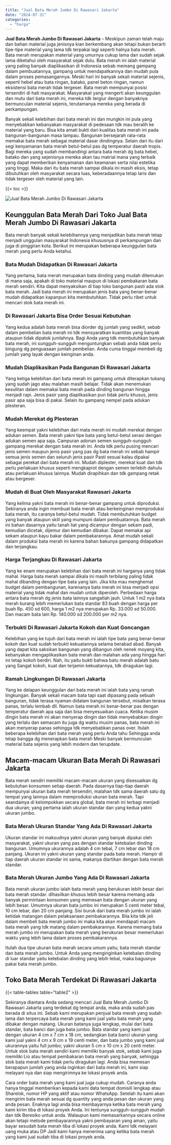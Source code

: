 ```yaml
---
title: "Jual Bata Merah Jumbo Di Rawasari Jakarta"
date: "2024-07-31"
categories: 
  - "harga"
---
```


**Jual Bata Merah Jumbo Di Rawasari Jakarta** – Meskipun zaman telah maju dan bahan material juga jenisnya kian berkembang akan tetapi bukan berarti tipe-tipe material yang lama tdk terpakai lagi seperti halnya bata merah. Bata merah merupakan material yang umurnya cukup lama dan sudah sejak lama diketahui oleh masyarakat sejak dulu. Bata merah ini ialah material yang paling banyak diaplikasikan di Indonesia sebab memang gampang dalam pembuatannya, gampang untuk mendapatkannya dan mudah pula dalam proses pemasangannya. Meski hari ini banyak sekali material sejenis, seperti hebel atau bata ringan, batako, panel beton ringan, namun eksistensi bata merah tidak tergeser. Bata merah mempunyai posisi tersendiri di hati masyarakat. Masyarakat yang mengerti akan keunggulan dan mutu dari bata merah ini, mereka tdk tergiur dengan banyaknya bermunculan material sejenis, terutamanya mereka yang berada di perkampungan.

Banyak sekali kelebihan dari bata merah ini dan mungkin ini pula yang menyebabkan kebanyakan masyarakat di pedesaan tdk mau beralih ke material yang baru. Bisa kita amati bukti dari kualitas bata merah ini pada bangunan-bangunan masa lampau. Bangunan bersejarah rata-rata memakai bata merah sebagai material dasar dindingnya. Selain dari itu dari segi kenyamanan bata merah betul-betul pas dg temperatur daerah tropis. Bagi mereka yang sudah membandingi antara bata merah dg bata hebel, batako dan yang sejenisnya mereka akan tau matrial mana yang terbaik yang dapat memberikan kenyamanan dan keamanan serta nilai estetika yang tinggi. Maka dari itu bata merah sampai dikala ini masih eksis, tetap dibutuhkan oleh masyarakat secara luas, keberadaannya tetap laris dan tidak tergeser oleh material yang lain.

{{< toc >}}

![Jual Bata Merah Jumbo Di Rawasari Jakarta](/images/jual-bata-merah-31.png)

## Keunggulan Bata Merah Dari Toko Jual Bata Merah Jumbo Di Rawasari Jakarta

Bata merah banyak sekali kelebihannya yang menjadikan bata merah tetap menjadi unggulan masyarakat Indonesia khususnya di perkampungan dan juga di pinggiran kota. Berikut ini merupakan beberapa keunggulan bata merah yang perlu Anda ketahui.

### Bata Mudah Didapatkan Di Rawasari Jakarta

Yang pertama, bata merah merupakan bata dinding yang mudah ditemukan di mana saja, apakah di toko material maupun di lokasi pembakaran bata merah sendiri. Kita dapat menyaksikan di tiap toko bangunan pasti ada stok bata merah. Jadi bata merah ini merupakan jenis bata yang benar-benar mudah didapatkan kapanpun kita membutuhkan. Tidak perlu ribet untuk mencari stok bata merah ini.

### Di Rawasari Jakarta Bisa Order Sesuai Kebutuhan

Yang kedua adalah bata merah bisa diorder dg jumlah yang sedikit, sebab dalam pembelian bata merah ini tdk mensyaratkan kuantitas yang banyak ataupun tidak dipatok jumlahnya. Bagi Anda yang tdk membutuhkan banyak bata merah, ini sungguh-sungguh menguntungkan sebab anda tidak perlu bingung dg penguasaan jumlah pembelian. Anda cuma tinggal membeli dg jumlah yang layak dengan keinginan anda.

### Mudah Diaplikasikan Pada Bangunan Di Rawasari Jakarta

Yang ketiga kelebihan dari bata merah ini gampang untuk diterapkan tukang yang sudah jago atau malahan masih belajar. Tidak akan menemukan kesulitan dalam memakai bata merah pada dinding bangunan hingga menjadi rapi. Jenis pasir yang diaplikasikan pun tidak perlu khusus, jenis pasir apa saja bisa di pakai. Selain itu gampang nempel pada adukan plesteran.

### Mudah Merekat dg Plesteran

Yang keempat yakni kelebihan dari mata merah ini mudah merekat dengan adukan semen. Bata merah yakni tipe bata yang betul-betul serasi dengan adukan semen apa saja. Campuran adonan semen sungguh-sungguh gampang merekat dengan bata merah ini. Anda tdk perlu pusing mencari jenis semen maupun jenis pasir yang pas dg bata merah ini sebab hampir semua jenis semen dan seluruh jenis pasir Pasti sesuai kalau dipakai sebagai perekat dari bata merah ini. Mudah diplester, merekat kuat dan tdk perlu perlakuan khusus seperti mengkaprot dengan semen terlebih dahulu atau perlakuan khusus lainnya. Mudah dirapihkan dan tdk gampang retak atau bergeser.

### Mudah di Buat Oleh Masyarakat Rawasari Jakarta

Yang kelima yakni bata merah ini benar-benar gampang untuk diproduksi. Sekiranya anda ingin membuat bata merah atau berkeinginan memproduksi bata merah, itu caranya betul-betul mudah. Tidak membutuhkan budget yang banyak ataupun skill yang mumpuni dalam pembuatannya. Bata merah ini bahan dasarnya yaitu tanah liat yang dicampur dengan sekam padi, kemudian dicetak, dijemur dan kemudian dibakar. Dapat memakai api sekam ataupun kayu bakar dalam pembakarannya. Amat mudah sekali dalam produksi bata merah ini karena bahan bakunya gampang didapatkan dan terjangkau.

### Harga Terjangkau Di Rawasari Jakarta

Yang ke enam merupakan kelebihan dari bata merah ini harganya yang tidak mahal. Harga bata merah sampai dikala ini masih terbilang paling tidak mahal dibanding dengan tipe bata yang lain. Jika kita mau menghemat budget dalam pembangunan, karenanya bata merah ini bisa menjadi opsi material yang tidak mahal dan mudah untuk diperoleh. Perbedaan harga antara bata merah dg jenis bata lainnya sangatlah jauh. Untuk 1 m2 nya bata merah kurang lebih memerlukan bata standar 83 buah dengan harga per buah Rp. 450 sd 600, harga 1 m2 nya merupakan Rp. 33.000 sd 50.000. Dan macam bata lain Rp. 140.000 sd 200.000 per m2 nya.

### Terbukti Di Rawasari Jakarta Kokoh dan Kuat Goncangan

Kelebihan yang ke tujuh dari bata merah ini ialah tipe bata yang benar-benar kokoh dan kuat sudah terbukti kekuatannya selama berabad abad. Banyak yang dapat kita saksikan bangunan yang dibangun oleh nenek moyang kita, kebanyakan mengaplikasikan bata merah dan malahan ada yang hingga hari ini tetap kokoh berdiri. Nah, itu yaitu bukti bahwa batu merah adalah batu yang Sangat kokoh, kuat dan terjamin kekuatannya, tdk diragukan lagi.

### Ramah Lingkungan Di Rawasari Jakarta

Yang ke delapan keunggulan dari bata merah ini ialah bata yang ramah lingkungan. Banyak sekali macam bata tapi saat dipasang pada sebuah bangunan, tidak terasa nyaman didalam bangunan tersebut, misalkan terasa panas, terlalu lembab dll. Namun bata merah ini benar-benar pas dengan temperatur daerah apa saja dan bisa menyesuaikan cuaca. Ketika musim dingin bata merah ini akan menyerap dingin dan tidak menyebabkan dingin yang terlalu dan semacam itu juga dg waktu musim panas, bata merah ini akan menyerap panas sehingga tdk menyebabkan panas over. Itulah beberapa kelebihan dari bata merah yang perlu Anda tahu Sehingga anda tetap bangga dg menerapkan bata merah Meski banyak bermunculan material bata sejenis yang lebih modern dan terupdate.

## Macam-macam Ukuran Bata Merah Di Rawasari Jakarta

Bata merah sendiri memiliki macam-macam ukuran yang disesuaikan dg kebutuhan konsumen setiap daerah. Pada dasarnya tiap-tiap daerah mempunyai ukuran bata merah tersendiri, malahan tdk sama daerah satu dg tempat yang lainnya dalam memproduksi ukuran bata merah. Tapi seandainya di kelompokkan secara global, bata merah ini terbagi menjadi dua ukuran; yang pertama ialah ukuran standar dan yang kedua yakni ukuran jumbo.

### Bata Merah Ukuran Standar Yang Ada Di Rawasari Jakarta

Ukuran standar ini maksudnya yakni ukuran yang banyak dipakai oleh masyarakat, yakni ukuran yang pas dengan standar ketebalan dinding bangunan. Umumnya ukurannya adalah 4 cm tebal, 7 cm lebar dan 18 cm panjang. Ukuran ini yakni ukuran yang standar pada bata merah. Hampir di tiap daerah ukuran standar ini sama, makanya diartikan dengan bata merah standar.

### Bata Merah Ukuran Jumbo Yang Ada Di Rawasari Jakarta

Bata merah ukuran jumbo ialah bata merah yang berukuran lebih besar dari bata merah standar. dihasilkan khusus lebih besar karena memang ada banyak permintaan konsumen yang memesan bata dengan ukuran yang lebih besar. Umumnya ukuran bata jumbo ini merupakan 5 centi meter tebal, 10 cm lebar, dan 20 cm panjang. Sisi buruk dari bata merah jumbo ini ialah ketidak matangan dalam pelaksanaan pembakarannya. Bila kita tdk jeli dalam membeli bata merah jumbo ini maka kita akan mendapati macam bata merah yang tdk matang dalam pembakarannya. Karena memang bata merah jumbo ini merupakan bata merah yang berukuran besar memerlukan waktu yang lebih lama dalam proses pembakarannya.

Itulah dua tipe ukuran bata merah secara umum yaitu; bata merah standar dan bata merah jumbo. Untuk Anda yang menginginkan ketebalan dinding di luar standar yaitu ketebalan dinding yang lebih tebal, maka bagusnya pakai bata merah jumbo.

## Toko Bata Merah Terdekat Di Rawasari Jakarta

{{< table-tables table="table2" >}}

Sekiranya diantara Anda sedang mencari Jual Bata Merah Jumbo Di Rawasari Jakarta yang terdekat dg tempat anda, maka anda sudah pas berada di situs ini. Sebab kami merupakan penjual bata merah yang sudah lama dan terpercaya bata merah yang kami jual yaitu bata merah yang dibakar dengan matang. Ukuran batanya juga lengkap, mulai dari bata standar, bata banci dan juga bata jumbo. Bata standar yang kami jual dengan ukuran 4 cm x 7 cm x 18 cm, sedangkan bata banci ukuran yang kami jual yakni 4 cm x 9 cm x 19 centi meter, dan bata jumbo yang kami jual ukurannya yaitu full jumbo; yakni ukuran 5 cm x 10 cm x 20 centi meter. Untuk stok bata merah sendiri kami memiliki banyak stok, sebab kami juga memiliki Lio atau tempat pembakaran bata merah yang banyak, sehingga stok bata merah kami tidak perlu diragukan lagi. Anda bisa memesan berapapun jumlah yang anda inginkan dari bata merah ini, kami siap melayani nya dan siap mengirimnya ke lokasi proyek anda.

Cara order bata merah yang kami jual juga cukup mudah. Caranya anda hanya tinggal memberikan kepada kami data tempat domisili lengkap atau Sharelok, nomor HP yang aktif atau nomor WhatsApp. Setelah itu kami akan mengirim bata merah sesuai dg quantity yang anda pesan dan ukuran yang anda pesan. Enaknya lagi anda bisa membayarnya ketika bata merah yang kami kirim tiba di lokasi proyek Anda. Ini tentunya sungguh-sungguh mudah dan tdk Beresiko untuk anda. Walaupun kami memasarkannya secara online akan tetapi metode pembayarannya yakni pembayaran yang aman, yaitu bayar sesudah bata merah tiba di lokasi proyek anda. Kami tdk melayani uang muka atau DP Jadi kami hanya menerima uang ketika bata merah yang kami jual sudah tiba di lokasi proyek anda.
